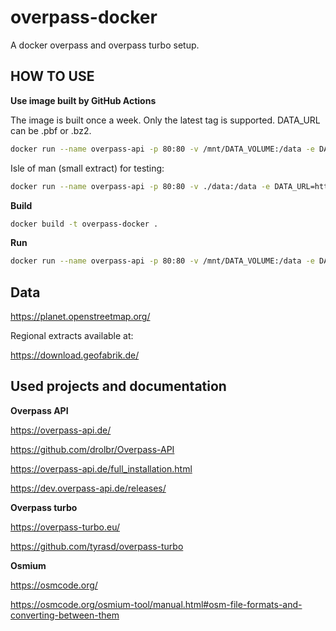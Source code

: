 # overpass-docker

A docker overpass and overpass turbo setup.

## HOW TO USE

**Use image built by GitHub Actions**

The image is built once a week. Only the latest tag is supported. DATA_URL can be .pbf or .bz2.

```sh
docker run --name overpass-api -p 80:80 -v /mnt/DATA_VOLUME:/data -e DATA_URL=https://planet.openstreetmap.org/pbf/planet-latest.osm.pbf -d ghcr.io/bitfexl/overpass-docker:latest
```

Isle of man (small extract) for testing:

```sh
docker run --name overpass-api -p 80:80 -v ./data:/data -e DATA_URL=https://download.geofabrik.de/europe/isle-of-man-latest.osm.pbf -d ghcr.io/bitfexl/overpass-docker:latest
```

**Build**

```sh
docker build -t overpass-docker .
```

**Run**

```sh
docker run --name overpass-api -p 80:80 -v /mnt/DATA_VOLUME:/data -e DATA_URL=https://planet.openstreetmap.org/pbf/planet-latest.osm.pbf -d overpass-docker
```

## Data

https://planet.openstreetmap.org/

Regional extracts available at:

https://download.geofabrik.de/

## Used projects and documentation

**Overpass API**

https://overpass-api.de/

https://github.com/drolbr/Overpass-API

https://overpass-api.de/full_installation.html

https://dev.overpass-api.de/releases/

**Overpass turbo**

https://overpass-turbo.eu/

https://github.com/tyrasd/overpass-turbo

**Osmium**

https://osmcode.org/

https://osmcode.org/osmium-tool/manual.html#osm-file-formats-and-converting-between-them

